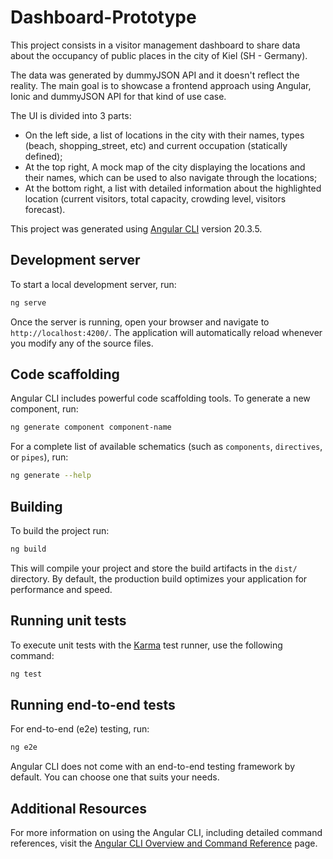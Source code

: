 # Dashboard-Prototype

This project consists in a visitor management dashboard to share data about the occupancy of public places in the city of Kiel (SH - Germany). 

The data was generated by dummyJSON API and it doesn't reflect the reality. The main goal is to showcase a frontend approach using Angular, Ionic and dummyJSON API for that kind of use case.

The UI is divided into 3 parts:
  * On the left side, a list of locations in the city with their names, types (beach, shopping_street, etc) and current occupation (statically defined);
  * At the top right, A mock map of the city displaying the locations and their names, which can be used to also navigate through the locations;
  * At the bottom right, a list with detailed information about the highlighted location (current visitors, total capacity, crowding level, visitors forecast).

This project was generated using [Angular CLI](https://github.com/angular/angular-cli) version 20.3.5.

## Development server

To start a local development server, run:

```bash
ng serve
```

Once the server is running, open your browser and navigate to `http://localhost:4200/`. The application will automatically reload whenever you modify any of the source files.

## Code scaffolding

Angular CLI includes powerful code scaffolding tools. To generate a new component, run:

```bash
ng generate component component-name
```

For a complete list of available schematics (such as `components`, `directives`, or `pipes`), run:

```bash
ng generate --help
```

## Building

To build the project run:

```bash
ng build
```

This will compile your project and store the build artifacts in the `dist/` directory. By default, the production build optimizes your application for performance and speed.

## Running unit tests

To execute unit tests with the [Karma](https://karma-runner.github.io) test runner, use the following command:

```bash
ng test
```

## Running end-to-end tests

For end-to-end (e2e) testing, run:

```bash
ng e2e
```

Angular CLI does not come with an end-to-end testing framework by default. You can choose one that suits your needs.

## Additional Resources

For more information on using the Angular CLI, including detailed command references, visit the [Angular CLI Overview and Command Reference](https://angular.dev/tools/cli) page.
